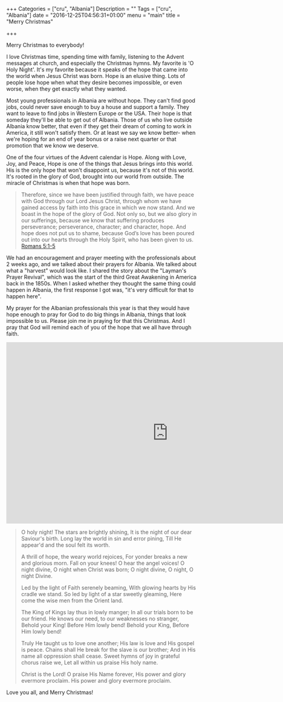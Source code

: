 +++
Categories = ["cru", "Albania"]
Description = ""
Tags = ["cru", "Albania"]
date = "2016-12-25T04:56:31+01:00"
menu = "main"
title = "Merry Christmas"

+++

Merry Christmas to everybody!

I love Christmas time, spending time with family, listening to the Advent messages at church, and especially the Christmas hymns.  My favorite is 'O Holy Night'.  It's my favorite because it speaks of the hope that came into the world when Jesus Christ was born.  Hope is an elusive thing.  Lots of people lose hope when what they desire becomes impossible, or even worse, when they get exactly what they wanted.

Most young professionals in Albania are without hope.  They can't find good jobs, could never save enough to buy a house and support a family.  They want to leave to find jobs in Western Europe or the USA.  Their hope is that someday they'll be able to get out of Albania.  Those of us who live outside Albania know better, that even if they get their dream of coming to work in America, it still won't satisfy them.  Or at least we say we know better- when we're hoping for an end of year bonus or a raise next quarter or that promotion that we know we deserve.

One of the four virtues of the Advent calendar is Hope.  Along with Love, Joy, and Peace, Hope is one of the things that Jesus brings into this world.  His is the only hope that won't disappoint us, because it's not of this world.  It's rooted in the glory of God, brought into our world from outside.  The miracle of Christmas is when that hope was born.

> Therefore, since we have been justified through faith, we have peace with God through our Lord Jesus 
> Christ, through whom we have gained access by faith into this grace in which we now stand. And we 
> boast in the hope of the glory of God. Not only so, but we also glory in our sufferings, because we 
> know that suffering produces perseverance; perseverance, character; and character, hope. And hope 
> does not put us to shame, because God’s love has been poured out into our hearts through the Holy 
> Spirit, who has been given to us.
> <span class="source"><a href="http://biblehub.com/niv/Romans/5.htm">Romans 5:1-5</a></span>

We had an encouragement and prayer meeting with the professionals about 2 weeks ago, and we talked about their prayers for Albania.  We talked about what a "harvest" would look like.  I shared the story about the "Layman's Prayer Revival", which was the start of the third Great Awakening in America back in the 1850s.  When I asked whether they thought the same thing could happen in Albania, the first response I got was, "it's very difficult for that to happen here".

My prayer for the Albanian professionals this year is that they would have hope enough to pray for God to do big things in Albania, things that look impossible to us.  Please join me in praying for that this Christmas.  And I pray that God will remind each of you of the hope that we all have through faith.

<div class="video-container">
<iframe width="854" height="480" src="https://www.youtube.com/embed/0Ii1J6z5hTY" frameborder="0" allowfullscreen></iframe>
</div>

> O holy night! The stars are brightly shining,
> It is the night of our dear Saviour's birth.
> Long lay the world in sin and error pining,
> Till He appear'd and the soul felt its worth.
> 
> A thrill of hope, the weary world rejoices,
> For yonder breaks a new and glorious morn.
> Fall on your knees! O hear the angel voices!
> O night divine, O night when Christ was born;
> O night divine, O night, O night Divine. 
> 
> Led by the light of Faith serenely beaming,
> With glowing hearts by His cradle we stand.
> So led by light of a star sweetly gleaming,
> Here come the wise men from the Orient land.
> 
> The King of Kings lay thus in lowly manger;
> In all our trials born to be our friend.
> He knows our need, to our weaknesses no stranger,
> Behold your King! Before Him lowly bend!
> Behold your King, Before Him lowly bend! 
> 
> Truly He taught us to love one another;
> His law is love and His gospel is peace.
> Chains shall He break for the slave is our brother;
> And in His name all oppression shall cease.
> Sweet hymns of joy in grateful chorus raise we,
> Let all within us praise His holy name.
> 
> Christ is the Lord! O praise His Name forever,
> His power and glory evermore proclaim.
> His power and glory evermore proclaim.

Love you all, and Merry Christmas!


